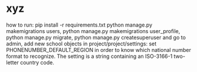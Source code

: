 # xyz

how to run:
pip install -r requirements.txt
python manage.py makemigrations users,
python manage.py makemigrations user_profile,
python manage.py migrate,
python manage.py createsuperuser and go to admin, add new school objects
in project/project/settings:
set PHONENUMBER_DEFAULT_REGION in order to know which national number format
to recognize. The setting is a string containing an ISO-3166-1 two-letter country code.
